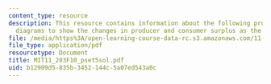 ```yaml
---
content_type: resource
description: This resource contains information about the following problem, use appropriate
  diagrams to show the changes in producer and consumer surplus as the situation evolves.
file: /media/https%3A/open-learning-course-data-rc.s3.amazonaws.com/11-203-microeconomics-fall-2010/b12909d5835b3452144c5a07ed543a0c_MIT11_203F10_pset5sol.pdf
file_type: application/pdf
resourcetype: Document
title: MIT11_203F10_pset5sol.pdf
uid: b12909d5-835b-3452-144c-5a07ed543a0c
---
```

